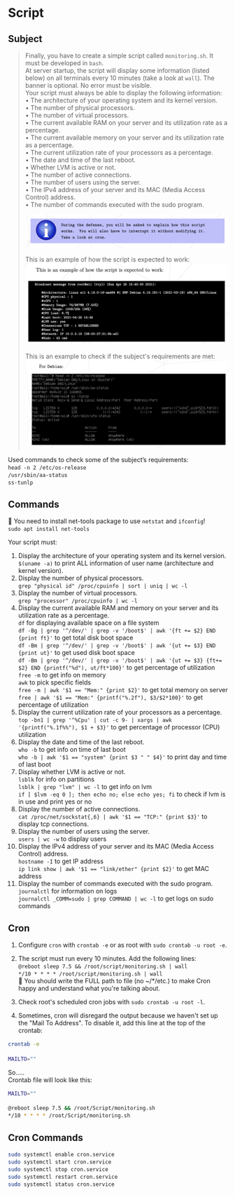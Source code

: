 # Script

## Subject
> Finally, you have to create a simple script called `monitoring.sh`. It must be developed in `bash`.  
> At server startup, the script will display some information (listed below) on all terminals every 10 minutes (take a look at `wall`). The banner is optional. No error must be visible.  
> Your script must always be able to display the following information:  
> • The architecture of your operating system and its kernel version.  
> • The number of physical processors.  
> • The number of virtual processors.  
> • The current available RAM on your server and its utilization rate as a percentage.  
> • The current available memory on your server and its utilization rate as a percentage.  
> • The current utilization rate of your processors as a percentage.  
> • The date and time of the last reboot.  
> • Whether LVM is active or not.  
> • The number of active connections.  
> • The number of users using the server.  
> • The IPv4 address of your server and its MAC (Media Access Control) address.  
> • The number of commands executed with the sudo program.
>
> ![](../Pics/explain_script.png)
>
> This is an example of how the script is expected to work:  
> ![](../Pics/example_script.png)
> 
> This is an example to check if the subject's requirements are met:
> ![](../Pics/commands_requirements.png)

Used commands to check some of the subject’s requirements:  
`head -n 2 /etc/os-release`  
`/usr/sbin/aa-status`  
`ss-tunlp`  

## Commands
🚨 You need to install net-tools package to use `netstat` and `ifconfig`!  
`sudo apt install net-tools`  

Your script must:  
1. Display the architecture of your operating system and its kernel version.    
`$(uname -a)` to print ALL information of user name (architecture and kernel version).  
2. Display the number of physical processors.  
`grep "physical id" /proc/cpuinfo | sort | uniq | wc -l`  
3. Display the number of virtual processors.  
`grep "processor" /proc/cpuinfo | wc -l`  
4. Display the current available RAM and memory on your server and its utilization rate as a percentage.  
`df` for displaying available space on a file system  
`df -Bg | grep '^/dev/' | grep -v '/boot$' | awk '{ft += $2} END {print ft}'` to get total disk boot space  
`df -Bm | grep '^/dev/' | grep -v '/boot$' | awk '{ut += $3} END {print ut}'` to get used disk boot space  
`df -Bm | grep '^/dev/' | grep -v '/boot$' | awk '{ut += $3} {ft+= $2} END {printf("%d"), ut/ft*100}'` to get percentage of utilization  
`free -m` to get info on memory  
`awk` to pick specific fields  
`free -m | awk '$1 == "Mem:" {print $2}'` to get total memory on server  
`free | awk '$1 == "Mem:" {printf("%.2f"), $3/$2*100}'` to get percentage of utilization  
5. Display the current utilization rate of your processors as a percentage.
`top -bn1 | grep '^%Cpu' | cut -c 9- | xargs | awk '{printf("%.1f%%"), $1 + $3}'` to get percentage of processor (CPU) utilization  
6. Display the date and time of the last reboot.  
`who -b` to get info on time of last boot  
`who -b | awk '$1 == "system" {print $3 " " $4}'` to print day and time of last boot  
7. Display whether LVM is active or not.  
`lsblk` for info on partitions  
`lsblk | grep "lvm" | wc -l`  to get info on lvm  
`if [ $lvm -eq 0 ]; then echo no; else echo yes; fi` to check if lvm is in use and print yes or no  
8. Display the number of active connections.  
`cat /proc/net/sockstat{,6} | awk '$1 == "TCP:" {print $3}'` to display tcp connections.  
9. Display the number of users using the server.  
`users | wc -w` to display users  
10. Display the IPv4 address of your server and its MAC (Media Access Control) address.  
`hostname -I` to get IP address  
`ip link show | awk '$1 == "link/ether" {print $2}'` to get MAC address  
11. Display the number of commands executed with the sudo program.
`journalctl` for information on logs   
`journalctl _COMM=sudo | grep COMMAND | wc -l` to get logs on sudo commands  

## Cron
1. Configure `cron` with `crontab -e` or as root with `sudo crontab -u root -e`.  
2. The script must run every 10 minutes. Add the following lines:  
`@reboot sleep 7.5 && /root/script/monitoring.sh | wall`  
`*/10 * * * * /root/script/monitoring.sh | wall`  
🚨 You should write the FULL path to file (no ~/*/etc.) to make Cron happy and understand what you're talking about.  
3. Check root's scheduled cron jobs with `sudo crontab -u root -l`.  

4. Sometimes, cron will disregard the output because we haven't set up the "Mail To Address". To disable it, add this line at the top of the crontab:  
```bash   
crontab -e  
  
MAILTO=""  
``` 
So.....  
Crontab file will look like this:  
```bash 
MAILTO=""  
  
@reboot sleep 7.5 && /root/Script/monitoring.sh  
*/10 * * * * /root/Script/monitoring.sh  
``` 

## Cron Commands  
```bash  
sudo systemctl enable cron.service  
sudo systemctl start cron.service  
sudo systemctl stop cron.service  
sudo systemctl restart cron.service  
sudo systemctl status cron.service  
```
